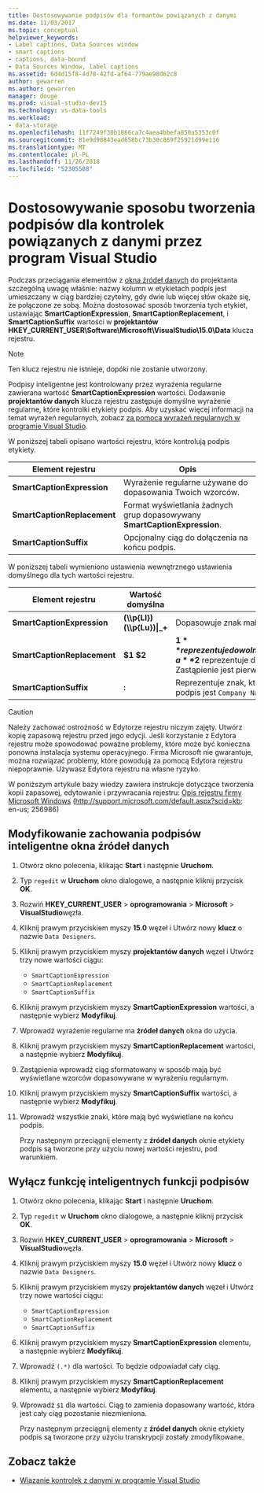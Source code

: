 ```yaml
---
title: Dostosowywanie podpisów dla formantów powiązanych z danymi
ms.date: 11/03/2017
ms.topic: conceptual
helpviewer_keywords:
- Label captions, Data Sources window
- smart captions
- captions, data-bound
- Data Sources Window, label captions
ms.assetid: 6d4d15f8-4d78-42fd-af64-779ae98d62c8
author: gewarren
ms.author: gewarren
manager: douge
ms.prod: visual-studio-dev15
ms.technology: vs-data-tools
ms.workload:
- data-storage
ms.openlocfilehash: 11f7249f30b1866ca7c4aea4bbefa850a5353c0f
ms.sourcegitcommit: 81e9d90843ead658bc73b30c869f25921d99e116
ms.translationtype: MT
ms.contentlocale: pl-PL
ms.lasthandoff: 11/26/2018
ms.locfileid: "52305588"
---
```

# <a name="customize-how-visual-studio-creates-captions-for-data-bound-controls"></a>Dostosowywanie sposobu tworzenia podpisów dla kontrolek powiązanych z danymi przez program Visual Studio

Podczas przeciągania elementów z [okna źródeł danych](add-new-data-sources.md#data-sources-window) do projektanta szczególną uwagę właśnie: nazwy kolumn w etykietach podpis jest umieszczany w ciąg bardziej czytelny, gdy dwie lub więcej słów okaże się, że połączone ze sobą. Można dostosować sposób tworzenia tych etykiet, ustawiając **SmartCaptionExpression**, **SmartCaptionReplacement**, i **SmartCaptionSuffix** wartości w **projektantów HKEY_CURRENT_USER\Software\Microsoft\VisualStudio\15.0\Data** klucza rejestru.

> [!NOTE]
> Ten klucz rejestru nie istnieje, dopóki nie zostanie utworzony.

Podpisy inteligentne jest kontrolowany przez wyrażenia regularne zawierana wartość **SmartCaptionExpression** wartości. Dodawanie **projektantów danych** klucza rejestru zastępuje domyślne wyrażenie regularne, które kontrolki etykiety podpis. Aby uzyskać więcej informacji na temat wyrażeń regularnych, zobacz [za pomocą wyrażeń regularnych w programie Visual Studio](../ide/using-regular-expressions-in-visual-studio.md).

W poniższej tabeli opisano wartości rejestru, które kontrolują podpis etykiety.

|Element rejestru|Opis|
|-------------------|-----------------|
|**SmartCaptionExpression**|Wyrażenie regularne używane do dopasowania Twoich wzorców.|
|**SmartCaptionReplacement**|Format wyświetlania żadnych grup dopasowywany **SmartCaptionExpression**.|
|**SmartCaptionSuffix**|Opcjonalny ciąg do dołączenia na końcu podpis.|

W poniższej tabeli wymieniono ustawienia wewnętrznego ustawienia domyślnego dla tych wartości rejestru.

|Element rejestru|Wartość domyślna|Wyjaśnienie|
|-------------------|-------------------|-----------------|
|**SmartCaptionExpression**|**(\\\p{Ll})(\\\p{Lu})&#124;_+**|Dopasowuje znak małej litery następują wielkiej litery lub znaku podkreślenia.|
|**SmartCaptionReplacement**|**$1 $2**|**$1** reprezentuje dowolne znaki dopasowywane w nawiasach pierwszego wyrażenia, a **$2** reprezentuje dowolne znaki dopasowywane w nawiasach drugiego. Zastąpienie jest pierwsze dopasowanie, spację, a następnie drugie dopasowania.|
|**SmartCaptionSuffix**|**:**|Reprezentuje znak, który został dołączony do zwracanego ciągu. Na przykład, jeśli podpis jest `Company Name`, sufiks sprawia, że `Company Name:`|

> [!CAUTION]
> Należy zachować ostrożność w Edytorze rejestru niczym zajęty. Utwórz kopię zapasową rejestru przed jego edycji. Jeśli korzystanie z Edytora rejestru może spowodować poważne problemy, które może być konieczna ponowna instalacja systemu operacyjnego. Firma Microsoft nie gwarantuje, można rozwiązać problemy, które powodują za pomocą Edytora rejestru niepoprawnie. Używasz Edytora rejestru na własne ryzyko.
>
> W poniższym artykule bazy wiedzy zawiera instrukcje dotyczące tworzenia kopii zapasowej, edytowanie i przywracania rejestru: [Opis rejestru firmy Microsoft Windows](http://support.microsoft.com/default.aspx?scid=kb;en-us;256986) (http://support.microsoft.com/default.aspx?scid=kb; en-us; 256986)

## <a name="modify-the-smart-captioning-behavior-of-the-data-sources-window"></a>Modyfikowanie zachowania podpisów inteligentne okna źródeł danych

1.  Otwórz okno polecenia, klikając **Start** i następnie **Uruchom**.

2.  Typ `regedit` w **Uruchom** okno dialogowe, a następnie kliknij przycisk **OK**.

3.  Rozwiń **HKEY_CURRENT_USER** > **oprogramowania** > **Microsoft** > **VisualStudio**węzła.

4.  Kliknij prawym przyciskiem myszy **15.0** węzeł i Utwórz nowy **klucz** o nazwie `Data Designers`.

5.  Kliknij prawym przyciskiem myszy **projektantów danych** węzeł i Utwórz trzy nowe wartości ciągu:

    - `SmartCaptionExpression`
    - `SmartCaptionReplacement`
    - `SmartCaptionSuffix`

6. Kliknij prawym przyciskiem myszy **SmartCaptionExpression** wartości, a następnie wybierz **Modyfikuj**.

7. Wprowadź wyrażenie regularne ma **źródeł danych** okna do użycia.

8. Kliknij prawym przyciskiem myszy **SmartCaptionReplacement** wartości, a następnie wybierz **Modyfikuj**.

9. Zastąpienia wprowadź ciąg sformatowany w sposób mają być wyświetlane wzorców dopasowywane w wyrażeniu regularnym.

10. Kliknij prawym przyciskiem myszy **SmartCaptionSuffix** wartości, a następnie wybierz **Modyfikuj**.

11. Wprowadź wszystkie znaki, które mają być wyświetlane na końcu podpis.

    Przy następnym przeciągnij elementy z **źródeł danych** oknie etykiety podpis są tworzone przy użyciu nowej wartości rejestru, pod warunkiem.

## <a name="turn-off-the-smart-captioning-feature"></a>Wyłącz funkcję inteligentnych funkcji podpisów

1.  Otwórz okno polecenia, klikając **Start** i następnie **Uruchom**.

2.  Typ `regedit` w **Uruchom** okno dialogowe, a następnie kliknij przycisk **OK**.

3.  Rozwiń **HKEY_CURRENT_USER** > **oprogramowania** > **Microsoft** > **VisualStudio**węzła.

4.  Kliknij prawym przyciskiem myszy **15.0** węzeł i Utwórz nowy **klucz** o nazwie `Data Designers`.

5.  Kliknij prawym przyciskiem myszy **projektantów danych** węzeł i Utwórz trzy nowe wartości ciągu:

    - `SmartCaptionExpression`
    - `SmartCaptionReplacement`
    - `SmartCaptionSuffix`

6. Kliknij prawym przyciskiem myszy **SmartCaptionExpression** elementu, a następnie wybierz **Modyfikuj**.

7. Wprowadź `(.*)` dla wartości. To będzie odpowiadał cały ciąg.

8. Kliknij prawym przyciskiem myszy **SmartCaptionReplacement** elementu, a następnie wybierz **Modyfikuj**.

9. Wprowadź `$1` dla wartości. Ciąg to zamienia dopasowany wartość, która jest cały ciąg pozostanie niezmieniona.

    Przy następnym przeciągnij elementy z **źródeł danych** oknie etykiety podpis są tworzone przy użyciu transkrypcji zostały zmodyfikowane.

## <a name="see-also"></a>Zobacz także

- [Wiązanie kontrolek z danymi w programie Visual Studio](../data-tools/bind-controls-to-data-in-visual-studio.md)